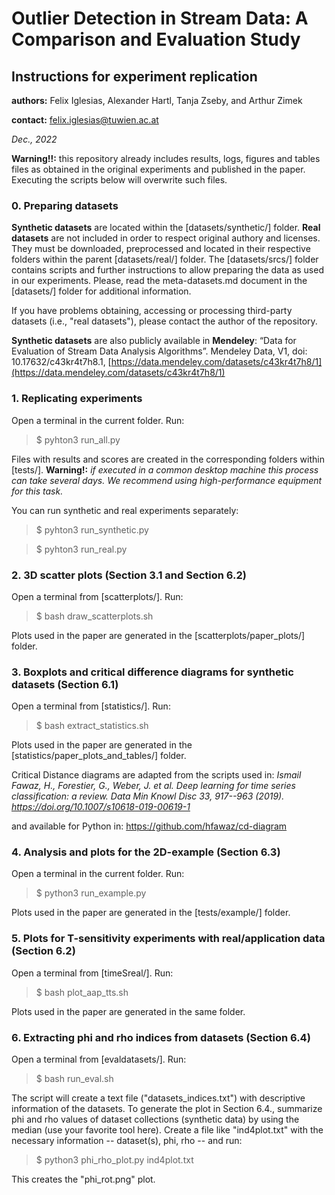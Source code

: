 # Outlier Detection in Stream Data: A Comparison and Evaluation Study
## Instructions for experiment replication

**authors:** Felix Iglesias, Alexander Hartl, Tanja Zseby, and Arthur Zimek

**contact:** felix.iglesias@tuwien.ac.at

*Dec., 2022*

**Warning!!:** this repository already includes results, logs, figures and tables files as obtained in the original experiments and published in the paper. Executing the scripts below will overwrite such files.

### 0. Preparing datasets

**Synthetic datasets** are located within the [datasets/synthetic/] folder. **Real datasets** are not included in order to respect original authory and licenses. They must be downloaded, preprocessed and located in their respective folders within the parent [datasets/real/] folder. The [datasets/srcs/] folder contains scripts and further instructions to allow preparing the data as used in our experiments. Please, read the meta-datasets.md document in the [datasets/] folder for additional information.

If you have problems obtaining, accessing or processing third-party datasets (i.e., "real datasets"), please contact the author of the repository.

**Synthetic datasets** are also publicly available in **Mendeley**:
“Data for Evaluation of Stream Data Analysis Algorithms”. Mendeley Data, V1, doi: 10.17632/c43kr4t7h8.1, [https://data.mendeley.com/datasets/c43kr4t7h8/1](https://data.mendeley.com/datasets/c43kr4t7h8/1)

### 1. Replicating experiments

Open a terminal in the current folder. Run:

> $ pyhton3 run_all.py

Files with results and scores are created in the corresponding folders within [tests/]. **Warning!:** *if executed in a common desktop machine this process can take several days. We recommend using high-performance equipment for this task.*

You can run synthetic and real experiments separately:

> $ pyhton3 run_synthetic.py

> $ pyhton3 run_real.py

### 2. 3D scatter plots (Section 3.1 and Section 6.2)

Open a terminal from [scatterplots/]. Run:

> $ bash draw_scatterplots.sh

Plots used in the paper are generated in the [scatterplots/paper_plots/] folder.

### 3. Boxplots and critical difference diagrams for synthetic datasets (Section 6.1)

Open a terminal from [statistics/]. Run:

> $ bash extract_statistics.sh

Plots used in the paper are generated in the [statistics/paper_plots_and_tables/] folder.

Critical Distance diagrams are adapted from the scripts used in: *Ismail Fawaz, H., Forestier, G., Weber, J. et al. Deep learning for time series classification: a review. Data Min Knowl Disc 33, 917--963 (2019). https://doi.org/10.1007/s10618-019-00619-1*

and available for Python in: https://github.com/hfawaz/cd-diagram

### 4. Analysis and plots for the 2D-example (Section 6.3)

Open a terminal in the current folder. Run:

> $ python3 run_example.py

Plots used in the paper are generated in the [tests/example/] folder.

### 5. Plots for T-sensitivity experiments with real/application data (Section 6.2)

Open a terminal from [timeSreal/]. Run:

> $ bash plot_aap_tts.sh

Plots used in the paper are generated in the same folder.

### 6. Extracting phi and rho indices from datasets (Section 6.4)

Open a terminal from [evaldatasets/]. Run:

> $ bash run_eval.sh

The script will create a text file ("datasets_indices.txt") with descriptive information of the datasets. To generate the plot in Section 6.4., summarize phi and rho values of dataset collections (synthetic data) by using the median (use your favorite tool here). Create a file like "ind4plot.txt" with the necessary information -- dataset(s), phi, rho -- and run: 

> $ python3 phi_rho_plot.py ind4plot.txt

This creates the "phi_rot.png" plot.
